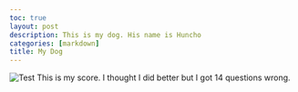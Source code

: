 ```yaml
---
toc: true
layout: post
description: This is my dog. His name is Huncho
categories: [markdown]
title: My Dog
---
```


![Test]({{site.baseurl}}/images/bad.JPG)
This is my score. I thought I did better but I got 14 questions wrong.